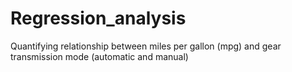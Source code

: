 # Regression_analysis
Quantifying relationship between miles per gallon (mpg) and gear transmission mode (automatic and manual)
